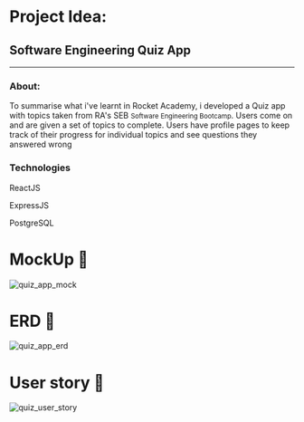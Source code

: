 
<h1>Project Idea:</h1>

<h2>Software Engineering Quiz App</h2>
<hr>

<h3>About:</h3>
<p>To summarise what i've learnt in Rocket Academy, i developed a Quiz app with topics taken from RA's SEB <small>Software Engineering Bootcamp</small>.
Users come on and are given a set of topics to complete. 
Users have profile pages to keep track of their progress for individual topics and see questions they answered wrong</p>

<h3>Technologies</h3>
<p>ReactJS</p>
<p>ExpressJS</p>
<p>PostgreSQL</p>


<h1>MockUp 🎨</h1>

![quiz_app_mock](https://user-images.githubusercontent.com/61228520/132465022-643ecc31-9dce-48bd-9af2-682c2f911bdd.png)

<h1>ERD 💾</h1>

![quiz_app_erd](https://user-images.githubusercontent.com/61228520/132465674-d0f3e353-a0b0-437e-ab9c-a5fcc6af5fc2.png)


<h1>User story 📲</h1>

![quiz_user_story](https://user-images.githubusercontent.com/61228520/132466115-e8d9655b-c6ec-4969-9f5e-eb12afcfd3b5.png)


